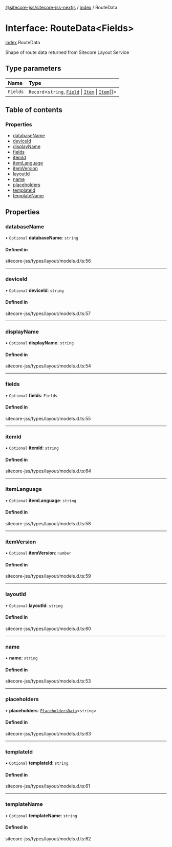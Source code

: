 [@sitecore-jss/sitecore-jss-nextjs](../README.md) / [index](../modules/index.md) / RouteData

# Interface: RouteData\<Fields\>

[index](../modules/index.md).RouteData

Shape of route data returned from Sitecore Layout Service

## Type parameters

| Name | Type |
| :------ | :------ |
| `Fields` | `Record`\<`string`, [`Field`](index.Field.md) \| [`Item`](index.Item.md) \| [`Item`](index.Item.md)[]\> |

## Table of contents

### Properties

- [databaseName](index.RouteData.md#databasename)
- [deviceId](index.RouteData.md#deviceid)
- [displayName](index.RouteData.md#displayname)
- [fields](index.RouteData.md#fields)
- [itemId](index.RouteData.md#itemid)
- [itemLanguage](index.RouteData.md#itemlanguage)
- [itemVersion](index.RouteData.md#itemversion)
- [layoutId](index.RouteData.md#layoutid)
- [name](index.RouteData.md#name)
- [placeholders](index.RouteData.md#placeholders)
- [templateId](index.RouteData.md#templateid)
- [templateName](index.RouteData.md#templatename)

## Properties

### databaseName

• `Optional` **databaseName**: `string`

#### Defined in

sitecore-jss/types/layout/models.d.ts:56

___

### deviceId

• `Optional` **deviceId**: `string`

#### Defined in

sitecore-jss/types/layout/models.d.ts:57

___

### displayName

• `Optional` **displayName**: `string`

#### Defined in

sitecore-jss/types/layout/models.d.ts:54

___

### fields

• `Optional` **fields**: `Fields`

#### Defined in

sitecore-jss/types/layout/models.d.ts:55

___

### itemId

• `Optional` **itemId**: `string`

#### Defined in

sitecore-jss/types/layout/models.d.ts:64

___

### itemLanguage

• `Optional` **itemLanguage**: `string`

#### Defined in

sitecore-jss/types/layout/models.d.ts:58

___

### itemVersion

• `Optional` **itemVersion**: `number`

#### Defined in

sitecore-jss/types/layout/models.d.ts:59

___

### layoutId

• `Optional` **layoutId**: `string`

#### Defined in

sitecore-jss/types/layout/models.d.ts:60

___

### name

• **name**: `string`

#### Defined in

sitecore-jss/types/layout/models.d.ts:53

___

### placeholders

• **placeholders**: [`PlaceholdersData`](../modules/index.md#placeholdersdata)\<`string`\>

#### Defined in

sitecore-jss/types/layout/models.d.ts:63

___

### templateId

• `Optional` **templateId**: `string`

#### Defined in

sitecore-jss/types/layout/models.d.ts:61

___

### templateName

• `Optional` **templateName**: `string`

#### Defined in

sitecore-jss/types/layout/models.d.ts:62
